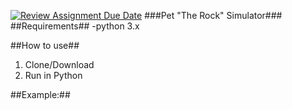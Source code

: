 [![Review Assignment Due Date](https://classroom.github.com/assets/deadline-readme-button-22041afd0340ce965d47ae6ef1cefeee28c7c493a6346c4f15d667ab976d596c.svg)](https://classroom.github.com/a/3zOHVIfr)
###Pet "The Rock" Simulator###
##Requirements##
-python 3.x

##How to use##
1. Clone/Download
2. Run in Python

##Example:##

